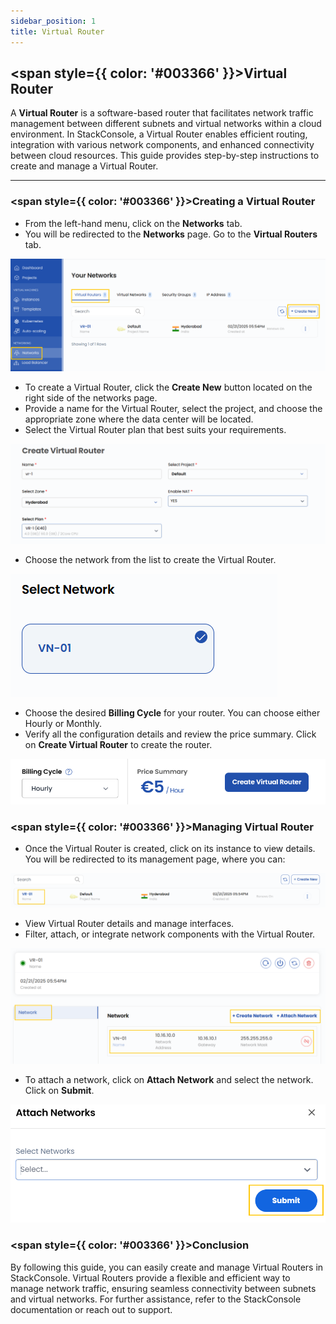```yaml
---
sidebar_position: 1
title: Virtual Router
---
```


## <span style={{ color: '#003366' }}>Virtual Router</span>

A **Virtual Router** is a software-based router that facilitates network traffic management between different subnets and virtual networks within a cloud environment. In StackConsole, a Virtual Router enables efficient routing, integration with various network components, and enhanced connectivity between cloud resources. This guide provides step-by-step instructions to create and manage a Virtual Router.

-------

### <span style={{ color: '#003366' }}>Creating a Virtual Router</span>

- From the left-hand menu, click on the **Networks** tab.
- You will be redirected to the **Networks** page. Go to the **Virtual Routers** tab.

![Virtual Routers Tab](images/vr_1.png)

- To create a Virtual Router, click the **Create New** button located on the right side of the networks page.
- Provide a name for the Virtual Router, select the project, and choose the appropriate zone where the data center will be located.
- Select the Virtual Router plan that best suits your requirements.

![Virtual Router Configuration](images/vr_2.png)

- Choose the network from the list to create the Virtual Router.

![Choose Network](images/vr_3.png)

- Choose the desired **Billing Cycle** for your router. You can choose either Hourly or Monthly.
- Verify all the configuration details and review the price summary. Click on **Create Virtual Router** to create the router.

![Create Virtual Router](images/vr_4.png)

### <span style={{ color: '#003366' }}>Managing Virtual Router</span>

- Once the Virtual Router is created, click on its instance to view details. You will be redirected to its management page, where you can:

![Virtual Router Details](images/vr_5.png)

- View Virtual Router details and manage interfaces.
- Filter, attach, or integrate network components with the Virtual Router.

![Manage Interfaces](images/vr_6.png)

- To attach a network, click on **Attach Network** and select the network. Click on **Submit**.

![Attach Network](images/vr_7.png)

### <span style={{ color: '#003366' }}>Conclusion</span>

By following this guide, you can easily create and manage Virtual Routers in StackConsole. Virtual Routers provide a flexible and efficient way to manage network traffic, ensuring seamless connectivity between subnets and virtual networks. For further assistance, refer to the StackConsole documentation or reach out to support.
